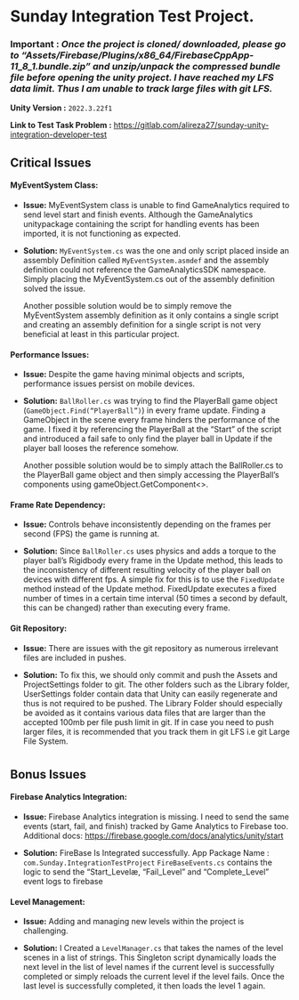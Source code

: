 # Sunday Integration Test Project.

### **Important :** _Once the project is cloned/ downloaded, please go to “Assets/Firebase/Plugins/x86_64/FirebaseCppApp-11_8_1.bundle.zip” and unzip/unpack the compressed bundle file before opening the unity project. I have reached my LFS data limit. Thus I am unable to track large files with git LFS._


__Unity Version :__ `2022.3.22f1`

__Link to Test Task Problem :__ https://gitlab.com/alireza27/sunday-unity-integration-developer-test

## Critical Issues

#### MyEventSystem Class: 
 - __Issue:__ 
 MyEventSystem class is unable to find GameAnalytics required to send level start and finish events. Although the GameAnalytics unitypackage containing the script for handling events has been imported, it is not functioning as expected.

-  __Solution:__
 `MyEventSystem.cs` was the one and only script placed inside an assembly Definition called `MyEventSystem.asmdef` and the assembly definition could not reference the GameAnalyticsSDK namespace. Simply placing the MyEventSystem.cs out of the assembly definition solved the issue.

    Another possible solution would be to simply remove the MyEventSystem assembly definition as it only contains a single script and creating an assembly definition for a single script is not very beneficial at least in this particular project.

#### Performance Issues:
 - __Issue:__ 
Despite the game having minimal objects and scripts, performance issues persist on mobile devices.

 - __Solution:__
 `BallRoller.cs` was trying to find the PlayerBall game object (`GameObject.Find(“PlayerBall”)`) in every frame update. Finding a GameObject in the scene every frame hinders the performance of the game. I fixed it by referencing the PlayerBall at the “Start” of the script and introduced a fail safe to only find the player ball in Update if the player ball looses the reference somehow.

    Another possible solution would be to simply attach the BallRoller.cs to the PlayerBall game object and then simply accessing the PlayerBall’s components using gameObject.GetComponent<>.

#### Frame Rate Dependency: 
 - __Issue:__ 
Controls behave inconsistently depending on the frames per second (FPS) the game is running at.

 - __Solution:__
Since `BallRoller.cs` uses physics and adds a torque to the player ball’s Rigidbody every frame in the Update method, this leads to the inconsistency of different resulting velocity of the player ball on devices with different fps. A simple fix for this is to use the `FixedUpdate` method instead of the Update method. FixedUpdate executes a fixed number of times in a certain time interval (50 times a second by default, this can be changed) rather than executing every frame. 

#### Git Repository: 
 - __Issue:__ 
There are issues with the git repository as numerous irrelevant files are included in pushes.

 - __Solution:__
To fix this, we should only commit and push the Assets and ProjectSettings folder to git. The other folders such as the Library folder, UserSettings folder contain data that Unity can easily regenerate and thus is not required to be pushed. The Library Folder should especially be avoided as it contains various data files that are larger than the accepted 100mb per file push limit in git. If in case you need to push larger files, it is recommended that you track them in git LFS i.e git Large File System.
#
#
## Bonus Issues

#### Firebase Analytics Integration:
 - __Issue:__ 
Firebase Analytics integration is missing. I need to send the same events (start, fail, and finish) tracked by Game Analytics to Firebase too. Additional docs: https://firebase.google.com/docs/analytics/unity/start

 - __Solution:__
FireBase Is Integrated successfully. 
App Package Name : `com.Sunday.IntegrationTestProject`
`FireBaseEvents.cs` contains the logic to send the “Start_Levelæ, “Fail_Level” and “Complete_Level” event logs to firebase

#### Level Management:
 - __Issue:__ 
Adding and managing new levels within the project is challenging.

 - __Solution:__
I Created a `LevelManager.cs` that takes the names of the level scenes in a list of strings. This Singleton script dynamically loads the next level in the list of level names if the current level is successfully completed or simply reloads the current level if the level fails. Once the last level is successfully completed, it then loads the level 1 again.
#
